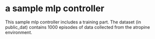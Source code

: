 # a sample mlp controller
This sample mlp controller includes a training part.
The dataset (in public_dat) contains 1000 episodes of data collected from the atropine environment.